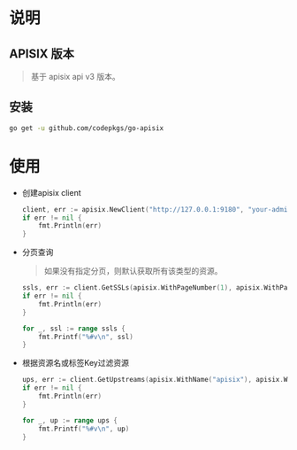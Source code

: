 # 说明

## APISIX 版本

> 基于 apisix api v3 版本。

## 安装

```bash
go get -u github.com/codepkgs/go-apisix
```

# 使用

* 创建apisix client

    ```go
    client, err := apisix.NewClient("http://127.0.0.1:9180", "your-admin-token")
    if err != nil {
        fmt.Println(err)
    }
    ```

* 分页查询

    > 如果没有指定分页，则默认获取所有该类型的资源。

    ```go
    ssls, err := client.GetSSLs(apisix.WithPageNumber(1), apisix.WithPageSize(10))
    if err != nil {
        fmt.Println(err)
    }
    
    for _, ssl := range ssls {
        fmt.Printf("%#v\n", ssl)
    }
    ```

* 根据资源名或标签Key过滤资源
    
    ```go
    ups, err := client.GetUpstreams(apisix.WithName("apisix"), apisix.WithLabelKey("env"))
    if err != nil {
        fmt.Println(err)
    }
    
    for _, up := range ups {
        fmt.Printf("%#v\n", up)
    }
    ```